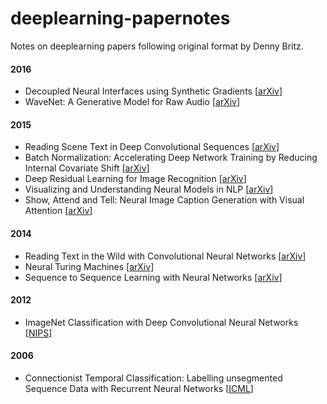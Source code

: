 # deeplearning-papernotes
Notes on deeplearning papers following original format by Denny Britz.

#### 2016

- Decoupled Neural Interfaces using Synthetic Gradients [[arXiv](https://arxiv.org/abs/1608.05343)]
- WaveNet: A Generative Model for Raw Audio [[arXiv](http://arxiv.org/abs/1609.03499)]

#### 2015

- Reading Scene Text in Deep Convolutional Sequences [[arXiv](https://arxiv.org/abs/1506.04395)]
- Batch Normalization: Accelerating Deep Network Training by Reducing Internal Covariate Shift [[arXiv](http://arxiv.org/abs/1502.03167)]
- Deep Residual Learning for Image Recognition [[arXiv](https://arxiv.org/abs/1512.03385)]
- Visualizing and Understanding Neural Models in NLP [[arXiv](http://arxiv.org/abs/1506.01066)]
- Show, Attend and Tell: Neural Image Caption Generation with Visual Attention [[arXiv](http://arxiv.org/abs/1502.03044)]

#### 2014

- Reading Text in the Wild with Convolutional Neural Networks [[arXiv](https://arxiv.org/abs/1412.1842)]
- Neural Turing Machines [[arXiv](http://arxiv.org/abs/1410.5401)]
- Sequence to Sequence Learning with Neural Networks [[arXiv](http://arxiv.org/abs/1409.3215)]

#### 2012

- ImageNet Classification with Deep Convolutional Neural Networks [[NIPS](http://papers.nips.cc/paper/4824-imagenet-classification-with-deep-convolutional-neural-networks.pdf)]

#### 2006

- Connectionist Temporal Classification: Labelling unsegmented Sequence Data with Recurrent Neural Networks [[ICML](www.cs.toronto.edu/~graves/icml_2006.pdf)]
